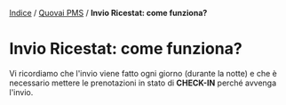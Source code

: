 [Indice](index.html) / [Quovai PMS](quovai-pms-it.md) / **Invio Ricestat: come funziona?**

# Invio Ricestat: come funziona?

Vi ricordiamo che l'invio viene fatto ogni giorno (durante la notte) e che è necessario mettere le prenotazioni in stato di **CHECK-IN** perché avvenga l'invio.